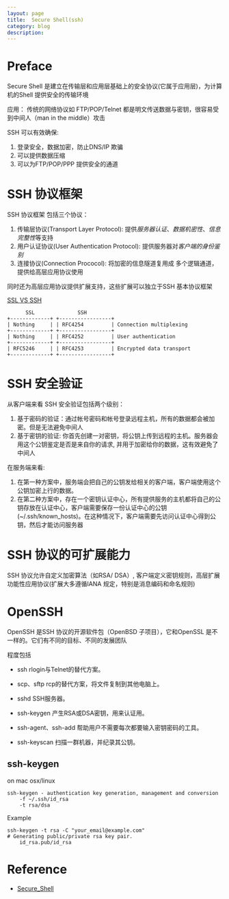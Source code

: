 ```yaml
---
layout: page
title:	Secure Shell(ssh)
category: blog
description: 
---
```

# Preface
Secure Shell 是建立在传输层和应用层基础上的安全协议(它属于应用层)，为计算机的Shell 提供安全的传输环境

应用：
传统的网络协议如 FTP/POP/Telnet 都是明文传送数据与密钥，很容易受到中间人（man in the middle）攻击

SSH 可以有效确保:

1. 登录安全，数据加密，防止DNS/IP 欺骗
2. 可以提供数据压缩
3. 可以为FTP/POP/PPP 提供安全的通道

# SSH 协议框架
SSH 协议框架 包括三个协议：

1. 传输层协议(Transport Layer Protocol): 提供*服务器认证*、*数据机密性*、*信息完整性*等支持
2. 用户认证协议(User Authentication Protocol): 提供服务器对*客户端的身份鉴别*
3. 连接协议(Connection Prococol): 将加密的信息隧道复用成 多个逻辑通道，提供给高层应用协议使用

同时还为高层应用协议提供扩展支持，这些扩展可以独立于SSH 基本协议框架

[SSL VS SSH](http://security.stackexchange.com/questions/1599/what-is-the-difference-between-ssl-vs-ssh-which-is-more-secure)

		  SSL              SSH
	+-------------+ +-----------------+
	| Nothing     | | RFC4254         | Connection multiplexing
	+-------------+ +-----------------+
	| Nothing     | | RFC4252         | User authentication
	+-------------+ +-----------------+
	| RFC5246     | | RFC4253         | Encrypted data transport
	+-------------+ +-----------------+

# SSH 安全验证
从客户端来看 SSH 安全验证包括两个级别：

1. 基于密码的验证：通过帐号密码和帐号登录远程主机，所有的数据都会被加密。但是无法避免中间人
2. 基于密钥的验证: 你首先创建一对密钥，将公钥上传到远程的主机。服务器会用这个公钥鉴定是否是来自你的请求, 并用于加密给你的数据，这有效避免了中间人

在服务端来看:

1. 在第一种方案中，服务端会把自己的公钥发给相关的客户端，客户端使用这个公钥加密上行的数据。
1. 在第二种方案中，存在一个密钥认证中心，所有提供服务的主机都将自己的公钥存放在认证中心，客户端需要保存一份认证中心的公钥(~/.ssh/known_hosts)。在这种情况下，客户端需要先访问认证中心得到公钥，然后才能访问服务器

# SSH 协议的可扩展能力
SSH 协议允许自定义加密算法（如RSA/ DSA）, 客户端定义密钥规则，高层扩展功能性应用协议(扩展大多遵循IANA 规定，特别是消息编码和命名规则)

# OpenSSH
OpenSSH 是SSH 协议的开源软件包（OpenBSD 子项目），它和OpenSSL 是不一样的。它们有不同的目标、不同的发展团队

程度包括

- ssh
	rlogin与Telnet的替代方案。

- scp、sftp
	rcp的替代方案，将文件复制到其他电脑上。

- sshd
	SSH服务器。

- ssh-keygen
	产生RSA或DSA密钥，用来认证用。

- ssh-agent、ssh-add
	帮助用户不需要每次都要输入密钥密码的工具。

- ssh-keyscan
	扫描一群机器，并纪录其公钥。


## ssh-keygen
on mac osx/linux

	ssh-keygen - authentication key generation, management and conversion
		-f ~/.ssh/id_rsa
		-t rsa/dsa

Example

	ssh-keygen -t rsa -C "your_email@example.com"
	# Generating public/private rsa key pair.
		id_rsa.pub/id_rsa

# Reference
- [Secure_Shell] 

[Secure_Shell]: http://zh.wikipedia.org/wiki/Secure_Shell
